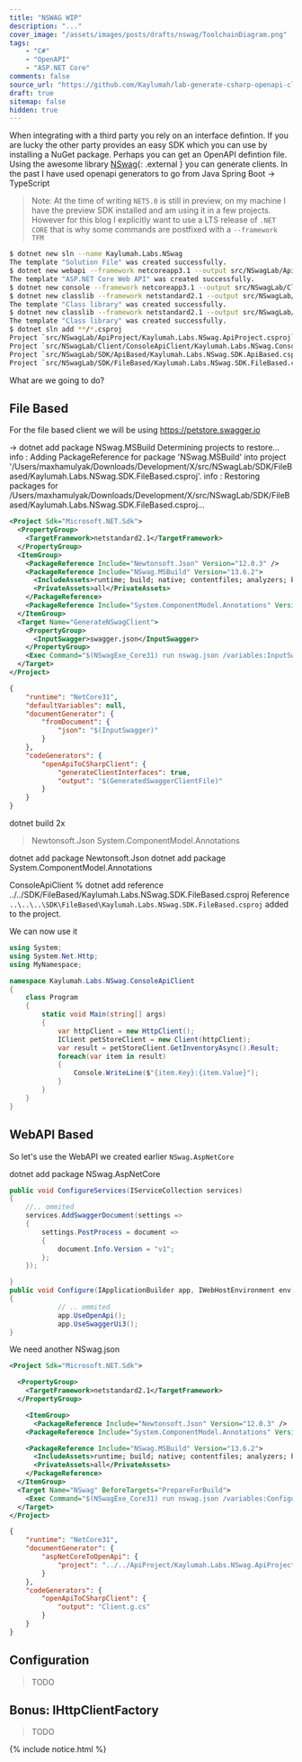 ```yaml
---
title: "NSWAG WIP"
description: "..."
cover_image: "/assets/images/posts/drafts/nswag/ToolchainDiagram.png"
tags:
    - "C#" 
    - "OpenAPI"
    - "ASP.NET Core"
comments: false
source_url: "https://github.com/Kaylumah/lab-generate-csharp-openapi-client-using-nswag"
draft: true
sitemap: false
hidden: true
---
```


When integrating with a third party you rely on an interface defintion. If you are lucky the other party provides an easy SDK which you can use by installing a NuGet package. 
Perhaps you can get an OpenAPI defintion file. Using the awesome library [NSwag](https://github.com/RicoSuter/NSwag){: .external } you can generate clients.
In the past I have used openapi generators to go from Java Spring Boot -> TypeScript


> Note: At the time of writing `NET5.0` is still in preview, on my machine I have the preview SDK installed and am using it in a few projects. However for this blog I explicitly want to use a LTS release of `.NET CORE` that is why some commands are postfixed with a `--framework TFM` 

```sh
$ dotnet new sln --name Kaylumah.Labs.NSwag
The template "Solution File" was created successfully.
$ dotnet new webapi --framework netcoreapp3.1 --output src/NSwagLab/ApiProject --name Kaylumah.Labs.NSwag.ApiProject
The template "ASP.NET Core Web API" was created successfully.
$ dotnet new console --framework netcoreapp3.1 --output src/NSwagLab/Client/ConsoleApiClient --name Kaylumah.Labs.NSwag.ConsoleApiClient
$ dotnet new classlib --framework netstandard2.1 --output src/NSwagLab/SDK/FileBased --name Kaylumah.Labs.NSwag.SDK.FileBased
The template "Class library" was created successfully.
$ dotnet new classlib --framework netstandard2.1 --output src/NSwagLab/SDK/ApiBased --name Kaylumah.Labs.NSwag.SDK.ApiBased
The template "Class library" was created successfully.
$ dotnet sln add **/*.csproj
Project `src/NSwagLab/ApiProject/Kaylumah.Labs.NSwag.ApiProject.csproj` added to the solution.
Project `src/NSwagLab/Client/ConsoleApiClient/Kaylumah.Labs.NSwag.ConsoleApiClient.csproj` added to the solution.
Project `src/NSwagLab/SDK/ApiBased/Kaylumah.Labs.NSwag.SDK.ApiBased.csproj` added to the solution.
Project `src/NSwagLab/SDK/FileBased/Kaylumah.Labs.NSwag.SDK.FileBased.csproj` added to the solution.
```

What are we going to do?

## File Based

For the file based client we will be using https://petstore.swagger.io

-> dotnet add package NSwag.MSBuild
Determining projects to restore...
info : Adding PackageReference for package 'NSwag.MSBuild' into project '/Users/maxhamulyak/Downloads/Development/X/src/NSwagLab/SDK/FileBased/Kaylumah.Labs.NSwag.SDK.FileBased.csproj'.
info : Restoring packages for /Users/maxhamulyak/Downloads/Development/X/src/NSwagLab/SDK/FileBased/Kaylumah.Labs.NSwag.SDK.FileBased.csproj...

```xml
<Project Sdk="Microsoft.NET.Sdk">
  <PropertyGroup>
    <TargetFramework>netstandard2.1</TargetFramework>
  </PropertyGroup>
  <ItemGroup>
    <PackageReference Include="Newtonsoft.Json" Version="12.0.3" />
    <PackageReference Include="NSwag.MSBuild" Version="13.6.2">
      <IncludeAssets>runtime; build; native; contentfiles; analyzers; buildtransitive</IncludeAssets>
      <PrivateAssets>all</PrivateAssets>
    </PackageReference>
    <PackageReference Include="System.ComponentModel.Annotations" Version="4.7.0" />
  </ItemGroup>
  <Target Name="GenerateNSwagClient">
    <PropertyGroup>
      <InputSwagger>swagger.json</InputSwagger>
    </PropertyGroup>
    <Exec Command="$(NSwagExe_Core31) run nswag.json /variables:InputSwagger=$(InputSwagger),Configuration=$(Configuration)" />
  </Target>
</Project>
  ```

```json
{
    "runtime": "NetCore31",
    "defaultVariables": null,
    "documentGenerator": {
        "fromDocument": {
            "json": "$(InputSwagger)"
        }
    },
    "codeGenerators": {
        "openApiToCSharpClient": {
            "generateClientInterfaces": true,
            "output": "$(GeneratedSwaggerClientFile)"
        }
    }
}
```


  dotnet build 2x
  > Newtonsoft.Json System.ComponentModel.Annotations

dotnet add package Newtonsoft.Json
dotnet add package System.ComponentModel.Annotations


ConsoleApiClient % dotnet add reference ../../SDK/FileBased/Kaylumah.Labs.NSwag.SDK.FileBased.csproj 
Reference `..\..\..\SDK\FileBased\Kaylumah.Labs.NSwag.SDK.FileBased.csproj` added to the project.

We can now use it

```cs
using System;
using System.Net.Http;
using MyNamespace;

namespace Kaylumah.Labs.NSwag.ConsoleApiClient
{
    class Program
    {
        static void Main(string[] args)
        {
            var httpClient = new HttpClient();
            IClient petStoreClient = new Client(httpClient);
            var result = petStoreClient.GetInventoryAsync().Result;
            foreach(var item in result)
            {
                Console.WriteLine($"{item.Key}:{item.Value}");
            }
        }
    }
}
```


## WebAPI Based

So let's use the WebAPI we created earlier
`NSwag.AspNetCore`

dotnet add package NSwag.AspNetCore



```cs
public void ConfigureServices(IServiceCollection services)
{
    //.. ommited
    services.AddSwaggerDocument(settings =>
    {
        settings.PostProcess = document =>
        {
            document.Info.Version = "v1";
        };
    });

}
public void Configure(IApplicationBuilder app, IWebHostEnvironment env)
{
            // .. ommited
            app.UseOpenApi();
            app.UseSwaggerUi3();
}
```

We need another NSwag.json

```xml
<Project Sdk="Microsoft.NET.Sdk">

  <PropertyGroup>
    <TargetFramework>netstandard2.1</TargetFramework>
  </PropertyGroup>

    <ItemGroup>
      <PackageReference Include="Newtonsoft.Json" Version="12.0.3" />
    <PackageReference Include="System.ComponentModel.Annotations" Version="4.7.0" />

    <PackageReference Include="NSwag.MSBuild" Version="13.6.2">
      <IncludeAssets>runtime; build; native; contentfiles; analyzers; buildtransitive</IncludeAssets>
      <PrivateAssets>all</PrivateAssets>
    </PackageReference>
  </ItemGroup>
  <Target Name="NSwag" BeforeTargets="PrepareForBuild">
    <Exec Command="$(NSwagExe_Core31) run nswag.json /variables:Configuration=$(Configuration)" />
  </Target>
</Project>
```

```json
{
    "runtime": "NetCore31",
    "documentGenerator": {
        "aspNetCoreToOpenApi": {
            "project": "../../ApiProject/Kaylumah.Labs.NSwag.ApiProject.csproj"
        }
    },
    "codeGenerators": {
        "openApiToCSharpClient": {
            "output": "Client.g.cs"
        }
    }
}
```



## Configuration

> TODO

## Bonus: IHttpClientFactory

> TODO

{% include notice.html %}
